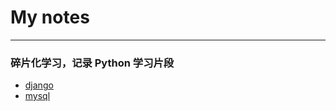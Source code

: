 # My notes
---
### 碎片化学习，记录 Python 学习片段  
* [django](https://github.com/ZTCooper/fragmented_py/blob/master/django.md)  
* [mysql](https://github.com/ZTCooper/fragmented_py/blob/master/mysql.md)